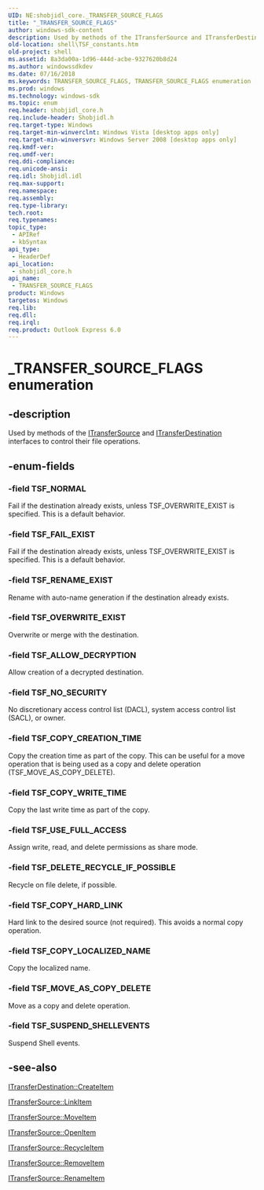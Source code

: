 ```yaml
---
UID: NE:shobjidl_core._TRANSFER_SOURCE_FLAGS
title: "_TRANSFER_SOURCE_FLAGS"
author: windows-sdk-content
description: Used by methods of the ITransferSource and ITransferDestination interfaces to control their file operations.
old-location: shell\TSF_constants.htm
old-project: shell
ms.assetid: 8a3da00a-1d96-444d-acbe-9327620b8d24
ms.author: windowssdkdev
ms.date: 07/16/2018
ms.keywords: TRANSFER_SOURCE_FLAGS, TRANSFER_SOURCE_FLAGS enumeration [Windows Shell], TSF_ALLOW_DECRYPTION, TSF_COPY_CREATION_TIME, TSF_COPY_HARD_LINK, TSF_COPY_LOCALIZED_NAME, TSF_COPY_WRITE_TIME, TSF_DELETE_RECYCLE_IF_POSSIBLE, TSF_FAIL_EXIST, TSF_MOVE_AS_COPY_DELETE, TSF_NORMAL, TSF_NO_SECURITY, TSF_OVERWRITE_EXIST, TSF_RENAME_EXIST, TSF_SUSPEND_SHELLEVENTS, TSF_USE_FULL_ACCESS, _TRANSFER_SOURCE_FLAGS, _shell_TSF_constants, shell.TSF_constants, shobjidl_core/TRANSFER_SOURCE_FLAGS, shobjidl_core/TSF_ALLOW_DECRYPTION, shobjidl_core/TSF_COPY_CREATION_TIME, shobjidl_core/TSF_COPY_HARD_LINK, shobjidl_core/TSF_COPY_LOCALIZED_NAME, shobjidl_core/TSF_COPY_WRITE_TIME, shobjidl_core/TSF_DELETE_RECYCLE_IF_POSSIBLE, shobjidl_core/TSF_FAIL_EXIST, shobjidl_core/TSF_MOVE_AS_COPY_DELETE, shobjidl_core/TSF_NORMAL, shobjidl_core/TSF_NO_SECURITY, shobjidl_core/TSF_OVERWRITE_EXIST, shobjidl_core/TSF_RENAME_EXIST, shobjidl_core/TSF_SUSPEND_SHELLEVENTS, shobjidl_core/TSF_USE_FULL_ACCESS
ms.prod: windows
ms.technology: windows-sdk
ms.topic: enum
req.header: shobjidl_core.h
req.include-header: Shobjidl.h
req.target-type: Windows
req.target-min-winverclnt: Windows Vista [desktop apps only]
req.target-min-winversvr: Windows Server 2008 [desktop apps only]
req.kmdf-ver: 
req.umdf-ver: 
req.ddi-compliance: 
req.unicode-ansi: 
req.idl: Shobjidl.idl
req.max-support: 
req.namespace: 
req.assembly: 
req.type-library: 
tech.root: 
req.typenames: 
topic_type:
 - APIRef
 - kbSyntax
api_type:
 - HeaderDef
api_location:
 - shobjidl_core.h
api_name:
 - TRANSFER_SOURCE_FLAGS
product: Windows
targetos: Windows
req.lib: 
req.dll: 
req.irql: 
req.product: Outlook Express 6.0
---
```


# _TRANSFER_SOURCE_FLAGS enumeration


## -description


Used by methods of the <a href="https://msdn.microsoft.com/341966d4-f9cf-457d-97ef-8e6107544283">ITransferSource</a> and <a href="https://msdn.microsoft.com/8d0049e0-e227-40ae-a282-cdc17f227e24">ITransferDestination</a> interfaces to control their file operations.


## -enum-fields




### -field TSF_NORMAL

Fail if the destination already exists, unless TSF_OVERWRITE_EXIST is specified. This is a default behavior.


### -field TSF_FAIL_EXIST

Fail if the destination already exists, unless TSF_OVERWRITE_EXIST is specified. This is a default behavior.


### -field TSF_RENAME_EXIST

Rename with auto-name generation if the destination already exists.


### -field TSF_OVERWRITE_EXIST

Overwrite or merge with the destination.


### -field TSF_ALLOW_DECRYPTION

Allow creation of a decrypted destination.


### -field TSF_NO_SECURITY

No discretionary access control list (DACL), system access control list (SACL), or owner.


### -field TSF_COPY_CREATION_TIME

Copy the creation time as part of the copy. This can be useful for a move operation that is being used as a copy and delete operation (TSF_MOVE_AS_COPY_DELETE).


### -field TSF_COPY_WRITE_TIME

Copy the last write time as part of the copy.


### -field TSF_USE_FULL_ACCESS

Assign write, read, and delete permissions as share mode.


### -field TSF_DELETE_RECYCLE_IF_POSSIBLE

Recycle on file delete, if possible.


### -field TSF_COPY_HARD_LINK

Hard link to the desired source (not required). This avoids a normal copy operation.


### -field TSF_COPY_LOCALIZED_NAME

Copy the localized name.


### -field TSF_MOVE_AS_COPY_DELETE

Move as a copy and delete operation.


### -field TSF_SUSPEND_SHELLEVENTS

Suspend Shell events.


## -see-also




<a href="https://msdn.microsoft.com/56a02dd1-2118-4585-b6e9-8223c086b48a">ITransferDestination::CreateItem</a>



<a href="https://msdn.microsoft.com/e373c790-5366-4bff-a08d-817b0c566b1d">ITransferSource::LinkItem</a>



<a href="https://msdn.microsoft.com/de59291c-12ad-4639-bc10-d8416a979eb7">ITransferSource::MoveItem</a>



<a href="https://msdn.microsoft.com/8f051923-2798-43e9-8e8d-95eec5f618aa">ITransferSource::OpenItem</a>



<a href="https://msdn.microsoft.com/ee99a1ff-1a3e-46a4-82c6-df5f6c26c396">ITransferSource::RecycleItem</a>



<a href="https://msdn.microsoft.com/53084f0d-cf78-437a-ae04-43fd78cb9839">ITransferSource::RemoveItem</a>



<a href="https://msdn.microsoft.com/793eba59-6d21-4c7b-8fdb-bb7658fc410e">ITransferSource::RenameItem</a>
 

 

